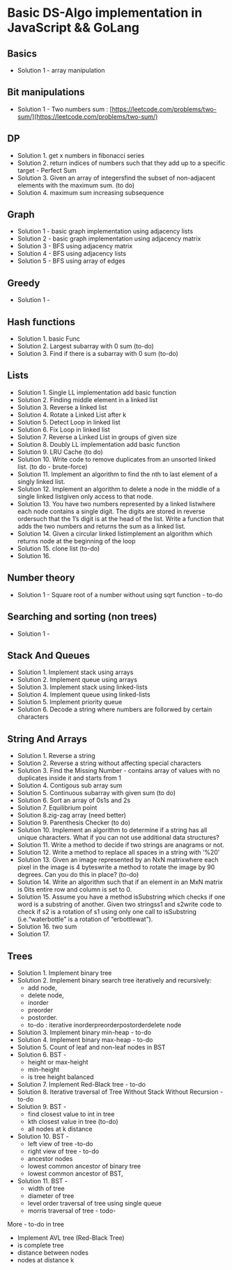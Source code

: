 # Basic DS-Algo implementation in JavaScript && GoLang

## Basics

* Solution 1 - array manipulation

## Bit manipulations

* Solution 1 - Two numbers sum : [https://leetcode.com/problems/two-sum/](https://leetcode.com/problems/two-sum/)

## DP

* Solution 1. get x numbers in fibonacci series
* Solution 2. return indices of numbers such that they add up to a specific target - Perfect Sum
* Solution 3. Given an array of integersfind the subset of non-adjacent elements with the maximum sum. (to do)
* Solution 4. maximum sum increasing subsequence

## Graph

* Solution 1 - basic graph implementation using adjacency lists
* Solution 2 - basic graph implementation using adjacency matrix
* Solution 3 - BFS using adjacency matrix
* Solution 4 - BFS using adjacency lists
* Solution 5 - BFS using array of edges

## Greedy

* Solution 1 - 

## Hash functions

* Solution 1. basic Func
* Solution 2. Largest subarray with 0 sum (to-do)
* Solution 3. Find if there is a subarray with 0 sum (to-do)

## Lists

* Solution 1. Single LL implementation add basic function
* Solution 2. Finding middle element in a linked list
* Solution 3. Reverse a linked list
* Solution 4. Rotate a Linked List after k
* Solution 5. Detect Loop in linked list
* Solution 6. Fix Loop in linked list
* Solution 7. Reverse a Linked List in groups of given size
* Solution 8. Doubly LL implementation add basic function
* Solution 9. LRU Cache (to do)
* Solution 10. Write code to remove duplicates from an unsorted linked list. (to do - brute-force)
* Solution 11. Implement an algorithm to find the nth to last element of a singly linked list.
* Solution 12. Implement an algorithm to delete a node in the middle of a single linked listgiven only access to that node.
* Solution 13. You have two numbers represented by a linked listwhere each node contains a single digit. The digits are stored in reverse ordersuch that the 1’s digit is at the head of the list. Write a function that adds the two numbers and returns the sum as a linked
list.
* Solution 14. Given a circular linked listimplement an algorithm which returns node at the beginning of the loop
* Solution 15. clone list (to-do)
* Solution 16. 

## Number theory

* Solution 1 - Square root of a number without using sqrt function - to-do

## Searching and sorting (non trees)

* Solution 1 - 

## Stack And Queues

* Solution 1. Implement stack using arrays
* Solution 2. Implement queue using arrays
* Solution 3. Implement stack using linked-lists
* Solution 4. Implement queue using linked-lists
* Solution 5. Implement priority queue
* Solution 6. Decode a string where numbers are follorwed by certain characters

## String And Arrays

* Solution 1. Reverse a string
* Solution 2. Reverse a string without affecting special characters
* Solution 3. Find the Missing Number - contains array of values with no duplicates inside it and starts from 1
* Solution 4. Contigous sub array sum
* Solution 5. Continuous subarray with given sum (to do)
* Solution 6. Sort an array of 0s1s and 2s
* Solution 7. Equilibrium point
* Solution 8.zig-zag array (need better)
* Solution 9. Parenthesis Checker (to do)
* Solution 10. Implement an algorithm to determine if a string has all unique characters. What if you can not use additional data structures?
* Solution 11. Write a method to decide if two strings are anagrams or not.
* Solution 12. Write a method to replace all spaces in a string with ‘%20’
* Solution 13. Given an image represented by an NxN matrixwhere each pixel in the image is 4 byteswrite a method to rotate the image by 90 degrees. Can you do this in place? (to-do)
* Solution 14. Write an algorithm such that if an element in an MxN matrix is 0its entire row and column is set to 0.
* Solution 15. Assume you have a method isSubstring which checks if one word is a substring of another. Given two stringss1 and s2write code to check if s2 is a rotation of s1 using only one call to isSubstring (i.e.“waterbottle” is a rotation of “erbottlewat”).
* Solution 16. two sum
* Solution 17.

## Trees

* Solution 1. Implement binary tree
* Solution 2. Implement binary search tree iteratively and recursively:
  * add node,
  * delete node,
  * inorder
  * preorder
  * postorder.
  * to-do : iterative  inorderpreorderpostorderdelete node
* Solution 3. Implement binary min-heap - to-do
* Solution 4. Implement binary max-heap - to-do
* Solution 5. Count of leaf and non-leaf nodes in BST
* Solution 6. BST -
  * height or max-height
  * min-height
  * is tree height balanced
* Solution 7. Implement Red-Black tree - to-do
* Solution 8. Iterative traversal of Tree Without Stack Without Recursion - to-do
* Solution 9. BST -
  * find closest value to int in tree
  * kth closest value in tree (to-do)
  * all nodes at k distance
* Solution 10. BST -
  * left view of tree -to-do
  * right view of tree - to-do
  * ancestor nodes
  * lowest common ancestor of binary tree
  * lowest common ancestor of BST,
* Solution 11. BST -
  * width of tree
  * diameter of tree
  * level order traversal of tree using single queue
  * morris traversal of tree - todo-

More - to-do in tree

  * Implement AVL tree (Red-Black Tree)
  * is complete tree
  * distance between nodes
  * nodes at distance k
